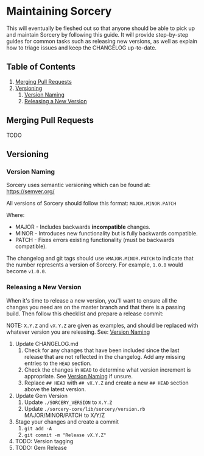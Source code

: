 # Maintaining Sorcery

This will eventually be fleshed out so that anyone should be able to pick up and
maintain Sorcery by following this guide. It will provide step-by-step guides
for common tasks such as releasing new versions, as well as explain how to
triage issues and keep the CHANGELOG up-to-date.

## Table of Contents

1. [Merging Pull Requests](#merging-pull-requests)
1. [Versioning](#versioning)
   1. [Version Naming](#version-naming)
   1. [Releasing a New Version](#releasing-a-new-version)

## Merging Pull Requests

TODO

## Versioning

### Version Naming

Sorcery uses semantic versioning which can be found at: https://semver.org/

All versions of Sorcery should follow this format: `MAJOR.MINOR.PATCH`

Where:

* MAJOR - Includes backwards **incompatible** changes.
* MINOR - Introduces new functionality but is fully backwards compatible.
* PATCH - Fixes errors existing functionality (must be backwards compatible).

The changelog and git tags should use `vMAJOR.MINOR.PATCH` to indicate that the
number represents a version of Sorcery. For example, `1.0.0` would become
`v1.0.0`.

### Releasing a New Version

When it's time to release a new version, you'll want to ensure all the changes
you need are on the master branch and that there is a passing build. Then follow
this checklist and prepare a release commit:

NOTE: `X.Y.Z` and `vX.Y.Z` are given as examples, and should be replaced with
      whatever version you are releasing. See: [Version Naming](#version-naming)

1. Update CHANGELOG.md
   1. Check for any changes that have been included since the last release that
      are not reflected in the changelog. Add any missing entries to the `HEAD`
      section.
   1. Check the changes in `HEAD` to determine what version increment is
      appropriate. See [Version Naming](#version-naming) if unsure.
   1. Replace `## HEAD` with `## vX.Y.Z` and create a new `## HEAD` section
      above the latest version.
1. Update Gem Version
   1. Update `./SORCERY_VERSION` to `X.Y.Z`
   1. Update `./sorcery-core/lib/sorcery/version.rb` MAJOR/MINOR/PATCH to X/Y/Z
1. Stage your changes and create a commit
   1. `git add -A`
   1. `git commit -m "Release vX.Y.Z"`
1. TODO: Version tagging
1. TODO: Gem Release
